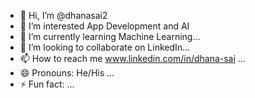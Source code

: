 - 👋 Hi, I’m @dhanasai2
- 👀 I’m interested App Development and AI
- 🌱 I’m currently learning Machine Learning...
- 💞️ I’m looking to collaborate on LinkedIn...
- 📫 How to reach me www.linkedin.com/in/dhana-sai ...
- 😄 Pronouns: He/His ...
- ⚡ Fun fact: ...

<!---
dhanasai2/dhanasai2 is a ✨ special ✨ repository because its `README.md` (this file) appears on your GitHub profile.
You can click the Preview link to take a look at your changes.
--->

